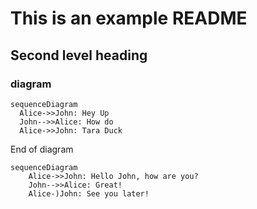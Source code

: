 # This is an example README

## Second level heading

### diagram
```mermaid
sequenceDiagram
  Alice->>John: Hey Up
  John-->>Alice: How do
  Alice->>John: Tara Duck
```

End of diagram

```mermaid
sequenceDiagram
    Alice->>John: Hello John, how are you?
    John-->>Alice: Great!
    Alice-)John: See you later!
```

